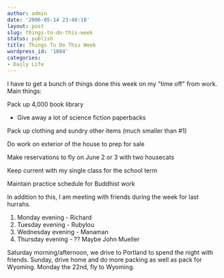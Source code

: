```yaml
---
author: admin
date: '2006-05-14 23:40:18'
layout: post
slug: things-to-do-this-week
status: publish
title: Things To Do This Week
wordpress_id: '1084'
categories:
- Daily Life
---
```


I have to get a bunch of things done this week on my "time off" from
work. Main things:

Pack up 4,000 book library

-   Give away a lot of science fiction paperbacks

Pack up clothing and sundry other items (much smaller than \#1)

Do work on exterior of the house to prep for sale

Make reservations to fly on June 2 or 3 with two housecats

Keep current with my single class for the school term

Maintain practice schedule for Buddhist work

In addition to this, I am meeting with friends during the week for last
hurrahs.

1.  Monday evening - Richard
2.  Tuesday evening - Rubylou
3.  Wednesday evening - Manaman
4.  Thursday evening - ?? Maybe John Mueller

Saturday morning/afternoon, we drive to Portland to spend the night with
friends. Sunday, drive home and do more packing as well as pack for
Wyoming. Monday the 22nd, fly to Wyoming.

